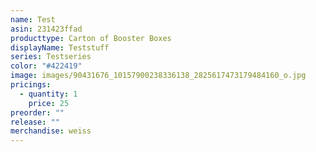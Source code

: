 ```yaml
---
name: Test
asin: 231423ffad
producttype: Carton of Booster Boxes
displayName: Teststuff
series: Testseries
color: "#422419"
image: images/90431676_10157900238336138_2825617473179484160_o.jpg
pricings:
  - quantity: 1
    price: 25
preorder: ""
release: ""
merchandise: weiss
---
```

